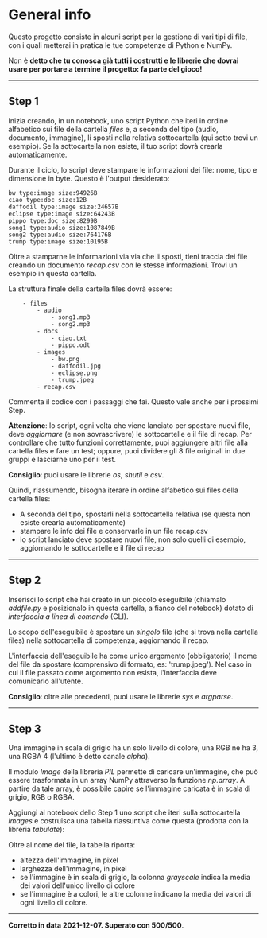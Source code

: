# General info

Questo progetto consiste in alcuni script per la gestione di vari tipi di file, con i quali metterai in pratica le tue competenze di Python e NumPy.

Non è **detto che tu conosca già tutti i costrutti e le librerie che dovrai usare per portare a termine il progetto: fa parte del gioco!**

---

## Step 1
Inizia creando, in un notebook, uno script Python che iteri in ordine alfabetico sui file della cartella *files* e, a seconda del tipo (audio, documento, immagine), li sposti nella relativa sottocartella (qui sotto trovi un esempio). Se la sottocartella non esiste, il tuo script dovrà crearla automaticamente.

Durante il ciclo, lo script deve stampare le informazioni dei file: nome, tipo e dimensione in byte. Questo è l'output desiderato:

	bw type:image size:94926B
	ciao type:doc size:12B
	daffodil type:image size:24657B
	eclipse type:image size:64243B
	pippo type:doc size:8299B
	song1 type:audio size:1087849B
	song2 type:audio size:764176B
	trump type:image size:10195B

Oltre a stamparne le informazioni via via che li sposti, tieni traccia dei file creando un documento _recap.csv_ con le stesse informazioni. Trovi un esempio in questa cartella.

La struttura finale della cartella files dovrà essere:

```
    - files            
        - audio
            - song1.mp3
            - song2.mp3
        - docs
            - ciao.txt
            - pippo.odt
        - images
            - bw.png
            - daffodil.jpg
            - eclipse.png
            - trump.jpeg    
        - recap.csv

```

Commenta il codice con i passaggi che fai. Questo vale anche per i prossimi Step.

**Attenzione**: lo script, ogni volta che viene lanciato per spostare nuovi file, deve _aggiornare_ (e non sovrascrivere) le sottocartelle e il file di recap. Per controllare che tutto funzioni correttamente, puoi aggiungere altri file alla cartella files e fare un test; oppure, puoi dividere gli 8 file originali in due gruppi e lasciarne uno per il test.

**Consiglio**: puoi usare le librerie _os_, _shutil_ e _csv_.

Quindi, riassumendo, bisogna iterare in ordine alfabetico sui files della cartella files:
- A seconda del tipo, spostarli nella sottocartella relativa (se questa non esiste crearla automaticamente)
- stampare le info dei file e conservarle in un file recap.csv
- lo script lanciato deve spostare nuovi file, non solo quelli di esempio, aggiornando le sottocartelle e il file di recap

---

## Step 2
Inserisci lo script che hai creato in un piccolo eseguibile (chiamalo _addfile.py_ e posizionalo in questa cartella, a fianco del notebook) dotato di _interfaccia a linea di comando_ (CLI).

Lo scopo dell'eseguibile è spostare un _singolo_ file (che si trova nella cartella files) nella sottocartella di competenza, aggiornando il recap.

L'interfaccia dell'eseguibile ha come unico argomento (obbligatorio) il nome del file da spostare (comprensivo di formato, es: 'trump.jpeg'). Nel caso in cui il file passato come argomento non esista, l'interfaccia deve comunicarlo all'utente.

**Consiglio**: oltre alle precedenti, puoi usare le librerie _sys_ e _argparse_.

---
## Step 3

Una immagine in scala di grigio ha un solo livello di colore, una RGB ne ha 3, una RGBA 4 (l'ultimo è detto canale _alpha_).

Il modulo _Image_ della libreria _PIL_ permette di caricare un'immagine, che può essere trasformata in un array NumPy attraverso la funzione _np.array_. A partire da tale array, è possibile capire se l'immagine caricata è in scala di grigio, RGB o RGBA.

Aggiungi al notebook dello Step 1 uno script che iteri sulla sottocartella _images_ e costruisca una tabella riassuntiva come questa (prodotta con la libreria _tabulate_):

Oltre al nome del file, la tabella riporta:

-   altezza dell'immagine, in pixel
-   larghezza dell'immagine, in pixel
-   se l'immagine è in scala di grigio, la colonna _grayscale_ indica la media dei valori dell'unico livello di colore
-   se l'immagine è a colori, le altre colonne indicano la media dei valori di ogni livello di colore.

---

**Corretto in data 2021-12-07.  Superato con 500/500**.